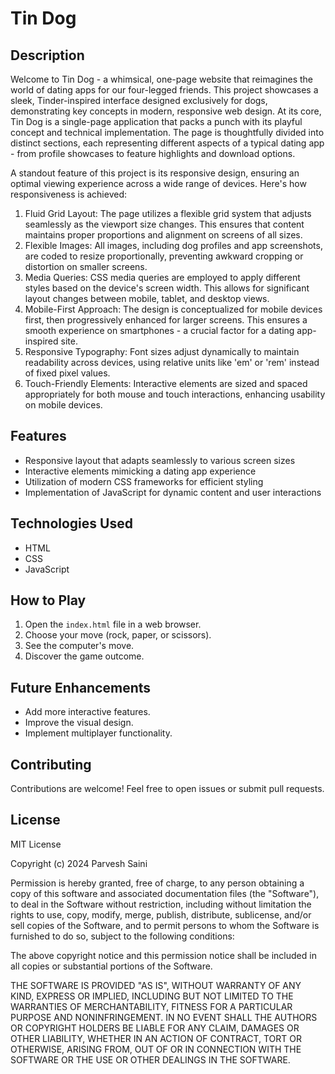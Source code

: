 # Tin Dog

## Description

Welcome to Tin Dog - a whimsical, one-page website that reimagines the world of dating apps for our four-legged friends. This project showcases a sleek, Tinder-inspired interface designed exclusively for dogs, demonstrating key concepts in modern, responsive web design.
At its core, Tin Dog is a single-page application that packs a punch with its playful concept and technical implementation. The page is thoughtfully divided into distinct sections, each representing different aspects of a typical dating app - from profile showcases to feature highlights and download options.

A standout feature of this project is its responsive design, ensuring an optimal viewing experience across a wide range of devices. Here's how responsiveness is achieved:

1. Fluid Grid Layout: The page utilizes a flexible grid system that adjusts seamlessly as the viewport size changes. This ensures that content maintains proper proportions and alignment on screens of all sizes.
2. Flexible Images: All images, including dog profiles and app screenshots, are coded to resize proportionally, preventing awkward cropping or distortion on smaller screens.
3. Media Queries: CSS media queries are employed to apply different styles based on the device's screen width. This allows for significant layout changes between mobile, tablet, and desktop views.
4. Mobile-First Approach: The design is conceptualized for mobile devices first, then progressively enhanced for larger screens. This ensures a smooth experience on smartphones - a crucial factor for a dating app-inspired site.
5. Responsive Typography: Font sizes adjust dynamically to maintain readability across devices, using relative units like 'em' or 'rem' instead of fixed pixel values.
6. Touch-Friendly Elements: Interactive elements are sized and spaced appropriately for both mouse and touch interactions, enhancing usability on mobile devices.



## Features

- Responsive layout that adapts seamlessly to various screen sizes
- Interactive elements mimicking a dating app experience
- Utilization of modern CSS frameworks for efficient styling
- Implementation of JavaScript for dynamic content and user interactions

## Technologies Used

- HTML
- CSS
- JavaScript

## How to Play

1. Open the `index.html` file in a web browser.
2. Choose your move (rock, paper, or scissors).
3. See the computer's move.
4. Discover the game outcome.

## Future Enhancements

- Add more interactive features.
- Improve the visual design.
- Implement multiplayer functionality.

## Contributing

Contributions are welcome! Feel free to open issues or submit pull requests.

## License

MIT License

Copyright (c) 2024 Parvesh Saini

Permission is hereby granted, free of charge, to any person obtaining a copy
of this software and associated documentation files (the "Software"), to deal
in the Software without restriction, including without limitation the rights
to use, copy, modify, merge, publish, distribute, sublicense, and/or sell
copies of the Software, and to permit persons to whom the Software is
furnished to do so, subject to the following conditions:

The above copyright notice and this permission notice shall be included in all
copies or substantial portions of the Software.

THE SOFTWARE IS PROVIDED "AS IS", WITHOUT WARRANTY OF ANY KIND, EXPRESS OR
IMPLIED, INCLUDING BUT NOT LIMITED TO THE WARRANTIES OF MERCHANTABILITY,
FITNESS FOR A PARTICULAR PURPOSE AND NONINFRINGEMENT. IN NO EVENT SHALL THE
AUTHORS OR COPYRIGHT HOLDERS BE LIABLE FOR ANY CLAIM, DAMAGES OR OTHER
LIABILITY, WHETHER IN AN ACTION OF CONTRACT, TORT OR OTHERWISE, ARISING FROM,
OUT OF OR IN CONNECTION WITH THE SOFTWARE OR THE USE OR OTHER DEALINGS IN THE
SOFTWARE.

